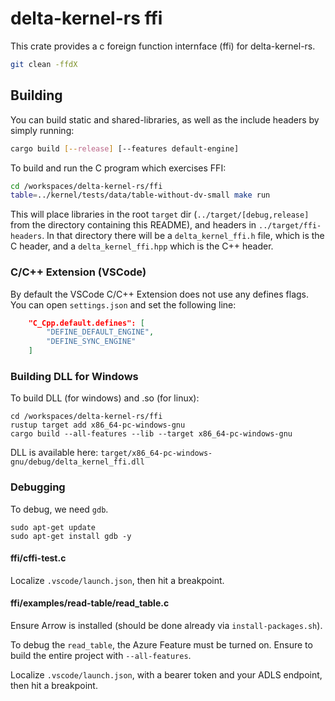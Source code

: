 # delta-kernel-rs ffi

This crate provides a c foreign function internface (ffi) for delta-kernel-rs.

```bash
git clean -ffdX
```

## Building
You can build static and shared-libraries, as well as the include headers by simply running:

```sh
cargo build [--release] [--features default-engine]
```

To build and run the C program which exercises FFI:

```sh
cd /workspaces/delta-kernel-rs/ffi
table=../kernel/tests/data/table-without-dv-small make run
```

This will place libraries in the root `target` dir (`../target/[debug,release]` from the directory containing this README), and headers in `../target/ffi-headers`. In that directory there will be a `delta_kernel_ffi.h` file, which is the C header, and a `delta_kernel_ffi.hpp` which is the C++ header.

### C/C++ Extension (VSCode)

By default the VSCode C/C++ Extension does not use any defines flags. You can open `settings.json` and set the following line:

```json
    "C_Cpp.default.defines": [
        "DEFINE_DEFAULT_ENGINE",
        "DEFINE_SYNC_ENGINE"
    ]
```

### Building DLL for Windows

To build DLL (for windows) and .so (for linux):

```
cd /workspaces/delta-kernel-rs/ffi
rustup target add x86_64-pc-windows-gnu
cargo build --all-features --lib --target x86_64-pc-windows-gnu
```

DLL is available here: `target/x86_64-pc-windows-gnu/debug/delta_kernel_ffi.dll`

### Debugging

To debug, we need `gdb`.

```
sudo apt-get update
sudo apt-get install gdb -y
```

#### ffi/cffi-test.c

Localize `.vscode/launch.json`, then hit a breakpoint.

#### ffi/examples/read-table/read_table.c

Ensure Arrow is installed (should be done already via `install-packages.sh`).

To debug the `read_table`, the Azure Feature must be turned on.
Ensure to build the entire project with `--all-features`.

Localize `.vscode/launch.json`, with a bearer token and your ADLS endpoint, then hit a breakpoint.